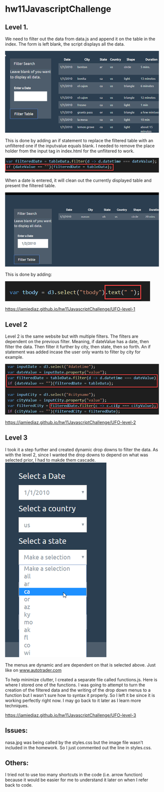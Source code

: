 # hw11JavascriptChallenge

## Level 1.  

We need to filter out the data from data.js and append it on the table in the index.  The form is left blank, the script displays all the data. 

![](UFO-level-1/static/images/no_filter.png)

This is done by adding an if statement to replace the filtered table with an unfiltered one if the inputvalue equals blank. 
I needed to remove the place holder from the input tag in index.html for the unflitered to work. 

![](UFO-level-1/static/images/clear_filter.png)

When a date is entered, it will clean out the currently displayed table and present the filtered table. 

![](UFO-level-1/static/images/filtered.png)

This is done by adding:  

![](UFO-level-1/static/images/clear.png)

https://jamiediaz.github.io/hw11JavascriptChallenge/UFO-level-1


## Level 2

Level 2 is the same website but with multiple filters.  The filters are dependent on the previous filter.  Meaning, if dateValue has a date, then filter the data.  Then filter it further by city, then state, then so forth.  An if statement was added incase the user only wants to filter by city for example.  

![](UFO-level-2/static/images/filter_a_filter.png)

https://jamiediaz.github.io/hw11JavascriptChallenge/UFO-level-2

## Level 3

I took it a step further and created dynamic drop downs to filter the data.  As with the level 2, since I wanted the drop downs to depend on what was selected prior, I had to makde them cascade.  
![](UFO-level-3/static/images/dropdown.png)

The menus are dynamic and are dependent on that is selected above.  Just like on www.autotrader.com 

To help minimize clutter, I created a separate file called functions.js.  Here is where I stored one of the functions.  I was going to attempt to turn the creation of the filtered data and the writing of the drop down menus to a function but I wasn't sure how to syntax it properly.  So I left it be since it is working perfectly right now.  I may go back to it later as I learn more techniques. 

https://jamiediaz.github.io/hw11JavascriptChallenge/UFO-level-3

## Issues: 
nasa.jpg was being called by the styles.css but the image file wasn't included in the homework.  So I just commented out the line in styles.css.  

## Others:

I tried not to use too many shortcuts in the code (i.e. arrow function) because it would be easier for me to understand it later on when I refer back to code.  
